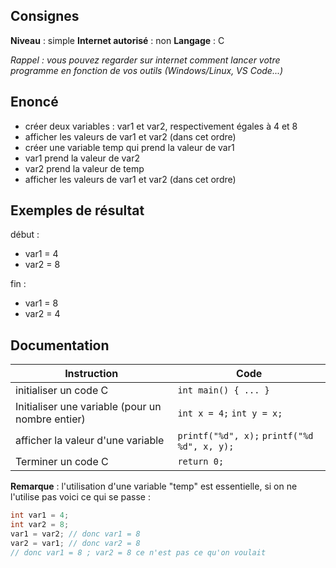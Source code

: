 ## Consignes

**Niveau** : simple
**Internet autorisé** : non
**Langage** : C

_Rappel : vous pouvez regarder sur internet comment lancer votre programme en fonction de vos outils (Windows/Linux, VS Code...)_

## Enoncé

- créer deux variables : var1 et var2, respectivement égales à 4 et 8
- afficher les valeurs de var1 et var2 (dans cet ordre)
- créer une variable temp qui prend la valeur de var1
- var1 prend la valeur de var2
- var2 prend la valeur de temp
- afficher les valeurs de var1 et var2 (dans cet ordre)

## Exemples de résultat

début :
- var1 = 4
- var2 = 8

fin :
- var1 = 8
- var2 = 4

## Documentation
| Instruction                                      | Code                                        |
| ------------------------------------------------ | ------------------------------------------- |
| initialiser un code C                            | `int main() { ... }`                        |
| Initialiser une variable (pour un nombre entier) | `int x = 4;` `int y = x;`                   |
| afficher la valeur d'une variable                | `printf("%d", x);` `printf("%d %d", x, y);` |
| Terminer un code C                               | `return 0;`                                 |
**Remarque** : l'utilisation d'une variable "temp" est essentielle, si on ne l'utilise pas voici ce qui se passe :
```C
int var1 = 4;
int var2 = 8;
var1 = var2; // donc var1 = 8
var2 = var1; // donc var2 = 8
// donc var1 = 8 ; var2 = 8 ce n'est pas ce qu'on voulait
```

